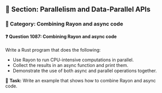 ## 📘 Section: Parallelism and Data-Parallel APIs  
### 🔹 Category: Combining Rayon and async code  
#### ❓ Question 1087: Combining Rayon and async code

Write a Rust program that does the following:

- Use Rayon to run CPU-intensive computations in parallel.
- Collect the results in an async function and print them.
- Demonstrate the use of both async and parallel operations together.

🔧 **Task:** Write an example that shows how to combine Rayon and async code.

